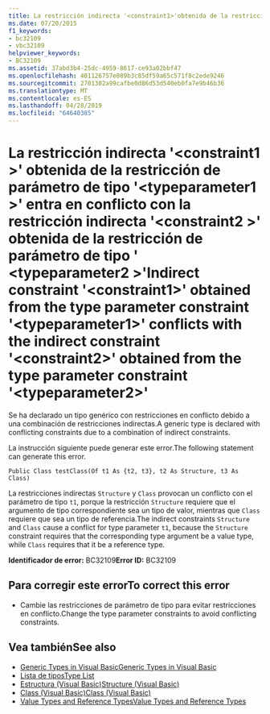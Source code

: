 ```yaml
---
title: La restricción indirecta '<constraint1>'obtenida de la restricción de parámetro de tipo'<typeparameter1>'entra en conflicto con la restricción indirecta'<constraint2>'obtenida de la restricción de parámetro de tipo'<typeparameter2>'
ms.date: 07/20/2015
f1_keywords:
- bc32109
- vbc32109
helpviewer_keywords:
- BC32109
ms.assetid: 37abd3b4-25dc-4959-8617-ce93a02bbf47
ms.openlocfilehash: 401126757e089b3c85df59a65c571f8c2ede9246
ms.sourcegitcommit: 2701302a99cafbe0d86d53d540eb0fa7e9b46b36
ms.translationtype: MT
ms.contentlocale: es-ES
ms.lasthandoff: 04/28/2019
ms.locfileid: "64640385"
---
```

# <a name="indirect-constraint-constraint1-obtained-from-the-type-parameter-constraint-typeparameter1-conflicts-with-the-indirect-constraint-constraint2-obtained-from-the-type-parameter-constraint-typeparameter2"></a><span data-ttu-id="2f8a2-102">La restricción indirecta '\<constraint1 >' obtenida de la restricción de parámetro de tipo '\<typeparameter1 >' entra en conflicto con la restricción indirecta '\<constraint2 >' obtenida de la restricción de parámetro de tipo ' \<typeparameter2 >'</span><span class="sxs-lookup"><span data-stu-id="2f8a2-102">Indirect constraint '\<constraint1>' obtained from the type parameter constraint '\<typeparameter1>' conflicts with the indirect constraint '\<constraint2>' obtained from the type parameter constraint '\<typeparameter2>'</span></span>
<span data-ttu-id="2f8a2-103">Se ha declarado un tipo genérico con restricciones en conflicto debido a una combinación de restricciones indirectas.</span><span class="sxs-lookup"><span data-stu-id="2f8a2-103">A generic type is declared with conflicting constraints due to a combination of indirect constraints.</span></span>  
  
 <span data-ttu-id="2f8a2-104">La instrucción siguiente puede generar este error.</span><span class="sxs-lookup"><span data-stu-id="2f8a2-104">The following statement can generate this error.</span></span>  
  
```  
Public Class testClass(Of t1 As {t2, t3}, t2 As Structure, t3 As Class)  
```  
  
 <span data-ttu-id="2f8a2-105">La restricciones indirectas `Structure` y `Class` provocan un conflicto con el parámetro de tipo `t1`, porque la restricción `Structure` requiere que el argumento de tipo correspondiente sea un tipo de valor, mientras que `Class` requiere que sea un tipo de referencia.</span><span class="sxs-lookup"><span data-stu-id="2f8a2-105">The indirect constraints `Structure` and `Class` cause a conflict for type parameter `t1`, because the `Structure` constraint requires that the corresponding type argument be a value type, while `Class` requires that it be a reference type.</span></span>  
  
 <span data-ttu-id="2f8a2-106">**Identificador de error:** BC32109</span><span class="sxs-lookup"><span data-stu-id="2f8a2-106">**Error ID:** BC32109</span></span>  
  
## <a name="to-correct-this-error"></a><span data-ttu-id="2f8a2-107">Para corregir este error</span><span class="sxs-lookup"><span data-stu-id="2f8a2-107">To correct this error</span></span>  
  
- <span data-ttu-id="2f8a2-108">Cambie las restricciones de parámetro de tipo para evitar restricciones en conflicto.</span><span class="sxs-lookup"><span data-stu-id="2f8a2-108">Change the type parameter constraints to avoid conflicting constraints.</span></span>  
  
## <a name="see-also"></a><span data-ttu-id="2f8a2-109">Vea también</span><span class="sxs-lookup"><span data-stu-id="2f8a2-109">See also</span></span>

- [<span data-ttu-id="2f8a2-110">Generic Types in Visual Basic</span><span class="sxs-lookup"><span data-stu-id="2f8a2-110">Generic Types in Visual Basic</span></span>](../../visual-basic/programming-guide/language-features/data-types/generic-types.md)
- [<span data-ttu-id="2f8a2-111">Lista de tipos</span><span class="sxs-lookup"><span data-stu-id="2f8a2-111">Type List</span></span>](../../visual-basic/language-reference/statements/type-list.md)
- [<span data-ttu-id="2f8a2-112">Estructura (Visual Basic)</span><span class="sxs-lookup"><span data-stu-id="2f8a2-112">Structure (Visual Basic)</span></span>](../../visual-basic/language-reference/statements/structure-statement.md)
- [<span data-ttu-id="2f8a2-113">Class (Visual Basic)</span><span class="sxs-lookup"><span data-stu-id="2f8a2-113">Class (Visual Basic)</span></span>](../../visual-basic/language-reference/statements/class-statement.md)
- [<span data-ttu-id="2f8a2-114">Value Types and Reference Types</span><span class="sxs-lookup"><span data-stu-id="2f8a2-114">Value Types and Reference Types</span></span>](../../visual-basic/programming-guide/language-features/data-types/value-types-and-reference-types.md)
